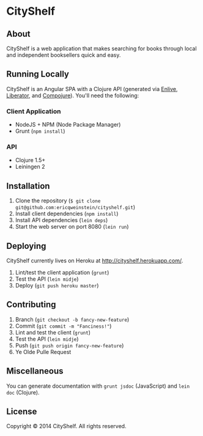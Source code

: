 CityShelf
=========

## About
CityShelf is a web application that makes searching for books through local and independent booksellers quick and easy.

## Running Locally
CityShelf is an Angular SPA with a Clojure API (generated via [Enlive](https://github.com/cgrand/enlive), [Liberator](http://clojure-liberator.github.io/liberator/), and [Compojure](https://github.com/weavejester/compojure)). You'll need the following:

### Client Application
* NodeJS + NPM (Node Package Manager)
* Grunt (`npm install`)

### API
* Clojure 1.5+
* Leiningen 2

## Installation
1. Clone the repository (`$ git clone git@github.com:ericqweinstein/cityshelf.git`)
2. Install client dependencies (`npm install`)
3. Install API dependencies (`lein deps`)
4. Start the web server on port 8080 (`lein run`)

## Deploying
CityShelf currently lives on Heroku at http://cityshelf.herokuapp.com/.

1. Lint/test the client application (`grunt`)
2. Test the API (`lein midje`)
3. Deploy (`git push heroku master`)

## Contributing
1. Branch (`git checkout -b fancy-new-feature`)
2. Commit (`git commit -m "Fanciness!"`)
3. Lint and test the client (`grunt`)
4. Test the API (`lein midje`)
5. Push (`git push origin fancy-new-feature`)
6. Ye Olde Pulle Request

## Miscellaneous
You can generate documentation with `grunt jsdoc` (JavaScript) and `lein doc` (Clojure).

## License
Copyright © 2014 CityShelf. All rights reserved.
